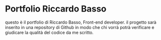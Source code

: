 # Portfolio Riccardo Basso

questo è il portfolio di Riccardo Basso, Front-end developer. il progetto sarà inserito in una repository di Github in modo che chi vorrà potrà verificare e giudicare la qualità del codice da me scritto.
